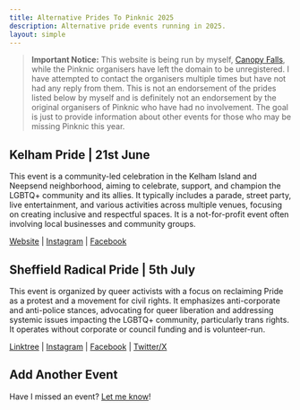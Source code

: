 ```yaml
---
title: Alternative Prides To Pinknic 2025
description: Alternative pride events running in 2025.
layout: simple
---
```


> **Important Notice:** This website is being run by myself, [Canopy Falls](https://canopyfalls.com), while the Pinknic organisers have left the domain to be unregistered. I have attempted to contact the organisers multiple times but have not had any reply from them. This is not an endorsement of the prides listed below by myself and is definitely not an endorsement by the original organisers of Pinknic who have had no involvement. The goal is just to provide information about other events for those who may be missing Pinknic this year.

## Kelham Pride | 21st June

This event is a community-led celebration in the Kelham Island and Neepsend neighborhood, aiming to celebrate, support, and champion the LGBTQ+ community and its allies. It typically includes a parade, street party, live entertainment, and various activities across multiple venues, focusing on creating inclusive and respectful spaces. It is a not-for-profit event often involving local businesses and community groups.

[Website](kelhamhttps://www.kelhampride.com/) | [Instagram](https://www.instagram.com/kelhampride/) | [Facebook](https://www.facebook.com/kelhampride)

## Sheffield Radical Pride | 5th July

This event is organized by queer activists with a focus on reclaiming Pride as a protest and a movement for civil rights. It emphasizes anti-corporate and anti-police stances, advocating for queer liberation and addressing systemic issues impacting the LGBTQ+ community, particularly trans rights. It operates without corporate or council funding and is volunteer-run.

[Linktree](https://linktr.ee/sheffradpride) | [Instagram](https://instagram.com/sheffradpride) | [Facebook](https://www.facebook.com/sheffradpride) | [Twitter/X](https://x.com/sheffradpride)

## Add Another Event

Have I missed an event? [Let me know](/contact)!
